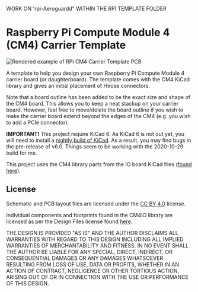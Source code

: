 WORK ON 'rpi-Aeroguardd" WITHIN THE RPI TEMPLATE FOLDER



# Raspberry Pi Compute Module 4 (CM4) Carrier Template

![Rendered example of RPi CM4 Carrier Template PCB](https://raw.githubusercontent.com/ShawnHymel/rpi-cm4-carrier-template/main/images/rpi-cm4-carrier-template-rendered.png)

A template to help you design your own Raspberry Pi Compute Module 4 carrier board (or daughterboard). The template comes with the CM4 KiCad library and gives an initial placement of Hirose connectors.

Note that a board outline has been added to be the exact size and shape of the CM4 board. This allows you to keep a neat stackup on your carrier board. However, feel free to move/delete the board outline if you wish to make the carrier board extend beyond the edges of the CM4 (e.g. you wish to add a PCIe connector).

**IMPORTANT!** This project require KiCad 6. As KiCad 6 is not out yet, you will need to install a [nightly build of KiCad](https://kicad-downloads.s3.cern.ch/index.html?prefix=windows/nightly/). As a result, you may find bugs in the pre-release of v6.0. Things seem to be working with the 2020-10-29 build for me.

This project uses the CM4 library parts from the IO board KiCad files ([found here](http://datasheets.raspberrypi.org/cm4io/CM4IO-KiCAD.zip)).

## License

Schematic and PCB layout files are licensed under the [CC BY 4.0](https://creativecommons.org/licenses/by/4.0/) license.

Individual components and footprints found in the CM4IO library are licensed as per the Design Files license found [here](https://datasheets.raspberrypi.org/license.html).

THE DESIGN IS PROVIDED "AS IS" AND THE AUTHOR DISCLAIMS ALL WARRANTIES WITH REGARD TO THIS DESIGN INCLUDING ALL IMPLIED WARRANTIES OF MERCHANTABILITY AND FITNESS. IN NO EVENT SHALL THE AUTHOR BE LIABLE FOR ANY SPECIAL, DIRECT, INDIRECT, OR CONSEQUENTIAL DAMAGES OR ANY DAMAGES WHATSOEVER RESULTING FROM LOSS OF USE, DATA OR PROFITS, WHETHER IN AN ACTION OF CONTRACT, NEGLIGENCE OR OTHER TORTIOUS ACTION, ARISING OUT OF OR IN CONNECTION WITH THE USE OR PERFORMANCE OF THIS DESIGN.
